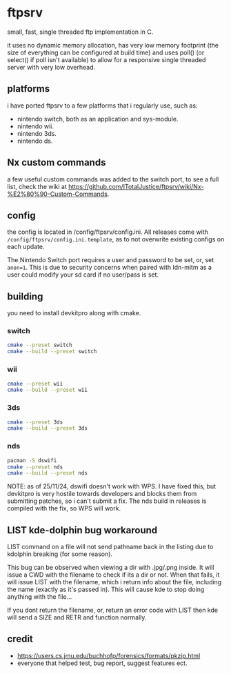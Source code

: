 # ftpsrv

small, fast, single threaded ftp implementation in C.

it uses no dynamic memory allocation, has very low memory footprint (the size of everything can be configured at build time) and uses poll() (or select() if poll isn't available) to allow for a responsive single threaded server with very low overhead.

## platforms

i have ported ftpsrv to a few platforms that i regularly use, such as:

- nintendo switch, both as an application and sys-module.
- nintendo wii.
- nintendo 3ds.
- nintendo ds.

## Nx custom commands

a few useful custom commands was added to the switch port, to see a full list, check the wiki at https://github.com/ITotalJustice/ftpsrv/wiki/Nx-%E2%80%90-Custom-Commands.

## config

the config is located in /config/ftpsrv/config.ini.
All releases come with `/config/ftpsrv/config.ini.template`, as to not overwrite existing configs on each update.

The Nintendo Switch port requires a user and password to be set, or, set `anon=1`. This is due to security concerns when paired with ldn-mitm as a user could modify your sd card if no user/pass is set.

## building

you need to install devkitpro along with cmake.

### switch

```sh
cmake --preset switch
cmake --build --preset switch
```

### wii

```sh
cmake --preset wii
cmake --build --preset wii
```

### 3ds

```sh
cmake --preset 3ds
cmake --build --preset 3ds
```

### nds

```sh
pacman -S dswifi
cmake --preset nds
cmake --build --preset nds
```

NOTE: as of 25/11/24, dswifi doesn't work with WPS. I have fixed this, but devkitpro is very hostile towards developers and blocks them from submitting patches, so i can't submit a fix. The nds build in releases is compiled with the fix, so WPS will work.

## LIST kde-dolphin bug workaround

LIST command on a file will not send pathname back in the listing due to kdolphin breaking (for some reason).

This bug can be observed when viewing a dir with .jpg/.png inside. It will issue a CWD with the filename to check if its a dir or not. When that fails, it will issue LIST with the filename, which i return info about the file, including the name (exactly as it's passed in). This will cause kde to stop doing anything with the file...

If you dont return the filename, or, return an error code with LIST then kde will send a SIZE and RETR and function normally.

## credit

- https://users.cs.jmu.edu/buchhofp/forensics/formats/pkzip.html
- everyone that helped test, bug report, suggest features ect.
